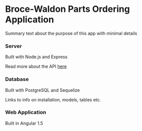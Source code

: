 # Broce-Waldon Parts Ordering Application
Summary text about the purpose of this app with minimal details

### Server

Built with Node.js and Express

Read more about the API [here](./server/server.md#api)

### Database

Built with PostgreSQL and Sequelize

Links to info on installation, models, tables etc.


### Web Application

Built in Angular 1.5
